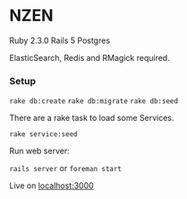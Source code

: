 # NZEN

Ruby 2.3.0
Rails 5
Postgres

ElasticSearch, Redis and RMagick required.


### Setup

`rake db:create`
`rake db:migrate`
`rake db:seed`

There are a rake task to load some Services.

`rake service:seed`

Run web server:

`rails server` or `foreman start`

Live on [localhost:3000](http://localhost:3000)